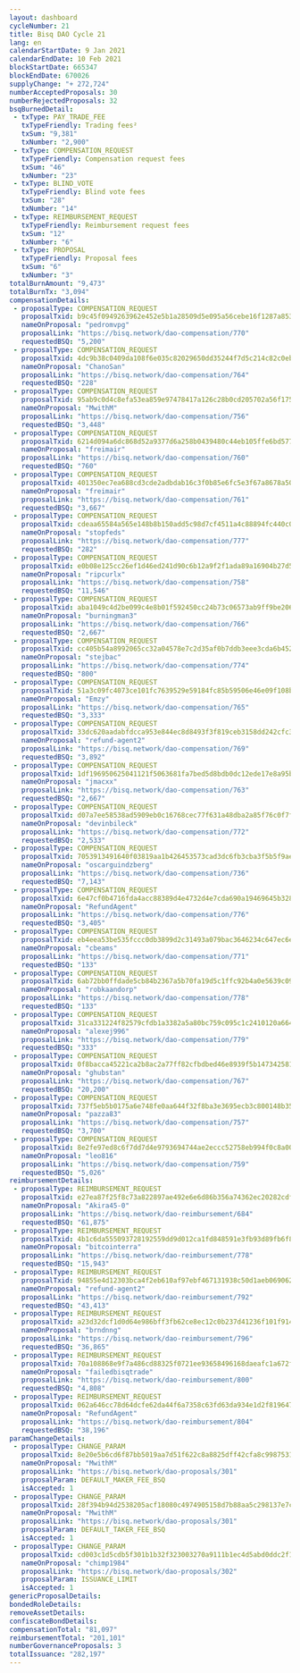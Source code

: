 ```yaml
---
layout: dashboard
cycleNumber: 21
title: Bisq DAO Cycle 21
lang: en
calendarStartDate: 9 Jan 2021
calendarEndDate: 10 Feb 2021
blockStartDate: 665347
blockEndDate: 670026
supplyChange: "+ 272,724"
numberAcceptedProposals: 30
numberRejectedProposals: 32
bsqBurnedDetail:
 - txType: PAY_TRADE_FEE
   txTypeFriendly: Trading fees²
   txSum: "9,381"
   txNumber: "2,900"
 - txType: COMPENSATION_REQUEST
   txTypeFriendly: Compensation request fees
   txSum: "46"
   txNumber: "23"
 - txType: BLIND_VOTE
   txTypeFriendly: Blind vote fees
   txSum: "28"
   txNumber: "14"
 - txType: REIMBURSEMENT_REQUEST
   txTypeFriendly: Reimbursement request fees
   txSum: "12"
   txNumber: "6"
 - txType: PROPOSAL
   txTypeFriendly: Proposal fees
   txSum: "6"
   txNumber: "3"
totalBurnAmount: "9,473"
totalBurnTx: "3,094"
compensationDetails: 
 - proposalType: COMPENSATION_REQUEST
   proposalTxid: b9c45f0949263962e452e5b1a28509d5e095a56cebe16f1287a8538d6fc8925d
   nameOnProposal: "pedromvpg"
   proposalLink: "https://bisq.network/dao-compensation/770"
   requestedBSQ: "5,200"
 - proposalType: COMPENSATION_REQUEST
   proposalTxid: 4dc9b38c0409da108f6e035c82029650dd35244f7d5c214c82c0eb5ba10efd15
   nameOnProposal: "ChanoSan"
   proposalLink: "https://bisq.network/dao-compensation/764"
   requestedBSQ: "228"
 - proposalType: COMPENSATION_REQUEST
   proposalTxid: 95ab9c0d4c8efa53ea859e97478417a126c28b0cd205702a56f175bf98ecfdc1
   nameOnProposal: "MwithM"
   proposalLink: "https://bisq.network/dao-compensation/756"
   requestedBSQ: "3,448"
 - proposalType: COMPENSATION_REQUEST
   proposalTxid: 6214d094a6dc868d52a9377d6a258b0439480c44eb105ffe6bd577a20981aa02
   nameOnProposal: "freimair"
   proposalLink: "https://bisq.network/dao-compensation/760"
   requestedBSQ: "760"
 - proposalType: COMPENSATION_REQUEST
   proposalTxid: 401350ec7ea688cd3cde2adbdab16c3f0b85e6fc5e3f67a8678a50eec2f31ba2
   nameOnProposal: "freimair"
   proposalLink: "https://bisq.network/dao-compensation/761"
   requestedBSQ: "3,667"
 - proposalType: COMPENSATION_REQUEST
   proposalTxid: cdeaa65584a565e148b8b150add5c98d7cf4511a4c88894fc440c0e7bc09c96b
   nameOnProposal: "stopfeds"
   proposalLink: "https://bisq.network/dao-compensation/777"
   requestedBSQ: "282"
 - proposalType: COMPENSATION_REQUEST
   proposalTxid: e0b08e125cc26ef1d46ed241d90c6b12a9f2f1ada89a16904b27d5b99003bedf
   nameOnProposal: "ripcurlx"
   proposalLink: "https://bisq.network/dao-compensation/758"
   requestedBSQ: "11,546"
 - proposalType: COMPENSATION_REQUEST
   proposalTxid: aba1049c4d2be099c4e8b01f592450cc24b73c06573ab9ff9be2067e776f0368
   nameOnProposal: "burningman3"
   proposalLink: "https://bisq.network/dao-compensation/766"
   requestedBSQ: "2,667"
 - proposalType: COMPENSATION_REQUEST
   proposalTxid: cc405b54a8992065cc32a04578e7c2d35af0b7ddb3eee3cda6b452867ec07d30
   nameOnProposal: "stejbac"
   proposalLink: "https://bisq.network/dao-compensation/774"
   requestedBSQ: "800"
 - proposalType: COMPENSATION_REQUEST
   proposalTxid: 51a3c09fc4073ce101fc7639529e59184fc85b59506e46e09f108b7882ff0b4d
   nameOnProposal: "Emzy"
   proposalLink: "https://bisq.network/dao-compensation/765"
   requestedBSQ: "3,333"
 - proposalType: COMPENSATION_REQUEST
   proposalTxid: 33dc620aadabfdcca953e844ec8d8493f3f819ceb3158dd242cfc38b55c29c17
   nameOnProposal: "refund-agent2"
   proposalLink: "https://bisq.network/dao-compensation/769"
   requestedBSQ: "3,892"
 - proposalType: COMPENSATION_REQUEST
   proposalTxid: 1df196950625041121f5063681fa7bed5d8bdb0dc12ede17e8a95b7d3be5f5f7
   nameOnProposal: "jmacxx"
   proposalLink: "https://bisq.network/dao-compensation/763"
   requestedBSQ: "2,667"
 - proposalType: COMPENSATION_REQUEST
   proposalTxid: d07a7ee58538ad5909eb0c16768cec77f631a48dba2a85f76c0f7ff7a9574c9a
   nameOnProposal: "devinbileck"
   proposalLink: "https://bisq.network/dao-compensation/772"
   requestedBSQ: "2,533"
 - proposalType: COMPENSATION_REQUEST
   proposalTxid: 7053913491640f03819aa1b426453573cad3dc6fb3cba3f5b5f9ae78d1ef475d
   nameOnProposal: "oscarguindzberg"
   proposalLink: "https://bisq.network/dao-compensation/736"
   requestedBSQ: "7,143"
 - proposalType: COMPENSATION_REQUEST
   proposalTxid: 6e47cf0b4716fda4acc88389d4e4732d4e7cda690a19469645b3281a9f3364fb
   nameOnProposal: "RefundAgent"
   proposalLink: "https://bisq.network/dao-compensation/776"
   requestedBSQ: "3,405"
 - proposalType: COMPENSATION_REQUEST
   proposalTxid: eb4eea53be535fccc0db3899d2c31493a079bac3646234c647ec6ef6438eb8ed
   nameOnProposal: "cbeams"
   proposalLink: "https://bisq.network/dao-compensation/771"
   requestedBSQ: "133"
 - proposalType: COMPENSATION_REQUEST
   proposalTxid: 6ab72bb0ffdade5cb84b2367a5b70fa19d5c1ffc92b4a0e5639c09c5357f6cfa
   nameOnProposal: "robkaandorp"
   proposalLink: "https://bisq.network/dao-compensation/778"
   requestedBSQ: "133"
 - proposalType: COMPENSATION_REQUEST
   proposalTxid: 31ca331224f82579cfdb1a3382a5a80bc759c095c1c2410120a6649debb3d230
   nameOnProposal: "alexej996"
   proposalLink: "https://bisq.network/dao-compensation/779"
   requestedBSQ: "333"
 - proposalType: COMPENSATION_REQUEST
   proposalTxid: 0f8bacca45221ca2b8ac2a77ff82cfbdbed46e8939f5b147342581172b0b3e98
   nameOnProposal: "ghubstan"
   proposalLink: "https://bisq.network/dao-compensation/767"
   requestedBSQ: "20,200"
 - proposalType: COMPENSATION_REQUEST
   proposalTxid: 737f5eb5b0175a6e748fe0aa644f32f8ba3e3695ecb3c800148b353c75eb3ae8
   nameOnProposal: "pazza83"
   proposalLink: "https://bisq.network/dao-compensation/757"
   requestedBSQ: "3,700"
 - proposalType: COMPENSATION_REQUEST
   proposalTxid: 8e2fe97ed8c6f7dd7d4e9793694744ae2eccc52758eb994f0c8a00b325e50c96
   nameOnProposal: "leo816"
   proposalLink: "https://bisq.network/dao-compensation/759"
   requestedBSQ: "5,026"
reimbursementDetails: 
 - proposalType: REIMBURSEMENT_REQUEST
   proposalTxid: e27ea87f25f8c73a822897ae492e6e6d86b356a74362ec20282cdfef456f1882
   nameOnProposal: "Akira45-0"
   proposalLink: "https://bisq.network/dao-reimbursement/684"
   requestedBSQ: "61,875"
 - proposalType: REIMBURSEMENT_REQUEST
   proposalTxid: 4b1c6da555093728192559dd9d012ca1fd848591e3fb93d89fb6f86d11b3eede
   nameOnProposal: "bitcointerra"
   proposalLink: "https://bisq.network/dao-reimbursement/778"
   requestedBSQ: "15,943"
 - proposalType: REIMBURSEMENT_REQUEST
   proposalTxid: 94855e4d12303bca4f2eb610af97ebf467131938c50d1aeb0690626ccbab688e
   nameOnProposal: "refund-agent2"
   proposalLink: "https://bisq.network/dao-reimbursement/792"
   requestedBSQ: "43,413"
 - proposalType: REIMBURSEMENT_REQUEST
   proposalTxid: a23d32dcf1d0d64e986bff3fb62ce8ec12c0b237d41236f101f914f897e2d6b2
   nameOnProposal: "brndnng"
   proposalLink: "https://bisq.network/dao-reimbursement/796"
   requestedBSQ: "36,865"
 - proposalType: REIMBURSEMENT_REQUEST
   proposalTxid: 70a108868e9f7a486cd88325f0721ee93658496168daeafc1a672f5757334eee
   nameOnProposal: "failedbisqtrade"
   proposalLink: "https://bisq.network/dao-reimbursement/800"
   requestedBSQ: "4,808"
 - proposalType: REIMBURSEMENT_REQUEST
   proposalTxid: 062a646cc78d64dcfe62da44f6a7358c63fd63da934e1d2f819647f0c15ebcd6
   nameOnProposal: "RefundAgent"
   proposalLink: "https://bisq.network/dao-reimbursement/804"
   requestedBSQ: "38,196"
paramChangeDetails: 
 - proposalType: CHANGE_PARAM
   proposalTxid: 8e20e5b6cd6f87bb5019aa7d51f622c8a8825dff42cfa8c99875315f44fa1f6e
   nameOnProposal: "MwithM"
   proposalLink: "https://bisq.network/dao-proposals/301"
   proposalParam: DEFAULT_MAKER_FEE_BSQ
   isAccepted: 1
 - proposalType: CHANGE_PARAM
   proposalTxid: 28f394b94d2538205acf18080c4974905158d7b88aa5c298137e7caa495bc0b3
   nameOnProposal: "MwithM"
   proposalLink: "https://bisq.network/dao-proposals/301"
   proposalParam: DEFAULT_TAKER_FEE_BSQ
   isAccepted: 1
 - proposalType: CHANGE_PARAM
   proposalTxid: cd003c1d5cdb5f301b1b32f323003270a9111b1ec4d5abd0ddc2f101b1b811a1
   nameOnProposal: "chimp1984"
   proposalLink: "https://bisq.network/dao-proposals/302"
   proposalParam: ISSUANCE_LIMIT
   isAccepted: 1
genericProposalDetails: 
bondedRoleDetails: 
removeAssetDetails: 
confiscateBondDetails: 
compensationTotal: "81,097"
reimbursementTotal: "201,101"
numberGovernanceProposals: 3
totalIssuance: "282,197"
---
```

